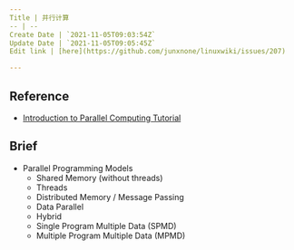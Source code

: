 ```yaml
---
Title | 并行计算
-- | --
Create Date | `2021-11-05T09:03:54Z`
Update Date | `2021-11-05T09:05:45Z`
Edit link | [here](https://github.com/junxnone/linuxwiki/issues/207)

---
```

## Reference

- [Introduction to Parallel Computing Tutorial](https://hpc.llnl.gov/training/tutorials/introduction-parallel-computing-tutorial)

## Brief

- Parallel Programming Models
  - Shared Memory (without threads)
  - Threads
  - Distributed Memory / Message Passing
  - Data Parallel
  - Hybrid
  - Single Program Multiple Data (SPMD)
  - Multiple Program Multiple Data (MPMD)
